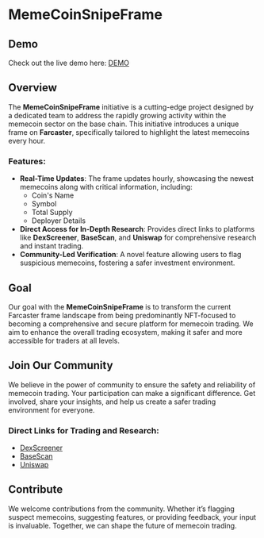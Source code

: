 # MemeCoinSnipeFrame

## Demo
Check out the live demo here: [DEMO](https://meme-coin-snipe-frame.vercel.app)

## Overview

The **MemeCoinSnipeFrame** initiative is a cutting-edge project designed by a dedicated team to address the rapidly growing activity within the memecoin sector on the base chain. This initiative introduces a unique frame on **Farcaster**, specifically tailored to highlight the latest memecoins every hour.

### Features:

- **Real-Time Updates**: The frame updates hourly, showcasing the newest memecoins along with critical information, including:
  - Coin's Name
  - Symbol
  - Total Supply
  - Deployer Details
- **Direct Access for In-Depth Research**: Provides direct links to platforms like **DexScreener**, **BaseScan**, and **Uniswap** for comprehensive research and instant trading.
- **Community-Led Verification**: A novel feature allowing users to flag suspicious memecoins, fostering a safer investment environment.

## Goal

Our goal with the **MemeCoinSnipeFrame** is to transform the current Farcaster frame landscape from being predominantly NFT-focused to becoming a comprehensive and secure platform for memecoin trading. We aim to enhance the overall trading ecosystem, making it safer and more accessible for traders at all levels.

## Join Our Community

We believe in the power of community to ensure the safety and reliability of memecoin trading. Your participation can make a significant difference. Get involved, share your insights, and help us create a safer trading environment for everyone.

### Direct Links for Trading and Research:

- [DexScreener](https://www.dexscreener.com/)
- [BaseScan](https://www.basescan.com/)
- [Uniswap](https://uniswap.org/)

## Contribute

We welcome contributions from the community. Whether it’s flagging suspect memecoins, suggesting features, or providing feedback, your input is invaluable. Together, we can shape the future of memecoin trading.

